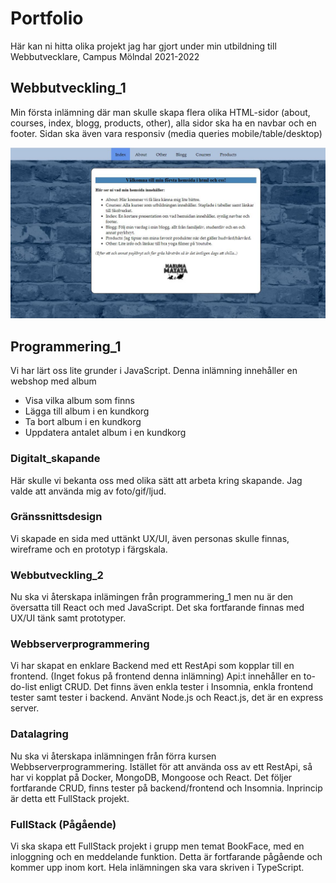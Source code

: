 # Portfolio

Här kan ni hitta olika projekt jag har gjort under min utbildning till Webbutvecklare, Campus Mölndal 2021-2022

## Webbutveckling_1

Min första inlämning där man skulle skapa flera olika HTML-sidor (about, courses, index, blogg, products, other), alla
sidor ska ha en navbar och en footer. Sidan ska även vara responsiv (media queries mobile/table/desktop)

![<img src="./image/webbutveckling1.JPG" width="5000"/>](./images/webbutveckling1.JPG)
## Programmering_1

Vi har lärt oss lite grunder i JavaScript. Denna inlämning innehåller en webshop med album

* Visa vilka album som finns
* Lägga till album i en kundkorg
* Ta bort album i en kundkorg
* Uppdatera antalet album i en kundkorg

### Digitalt_skapande

Här skulle vi bekanta oss med olika sätt att arbeta kring skapande. Jag valde att använda mig av foto/gif/ljud.

### Gränssnittsdesign

Vi skapade en sida med uttänkt UX/UI, även personas skulle finnas, wireframe och en prototyp i färgskala.

### Webbutveckling_2

Nu ska vi återskapa inlämingen från programmering_1 men nu är den översatta till React och med JavaScript. Det ska
fortfarande finnas med UX/UI tänk samt prototyper.

### Webbserverprogrammering

Vi har skapat en enklare Backend med ett RestApi som kopplar till en frontend. (Inget fokus på frontend denna inlämning)
Api:t innehåller en to-do-list enligt CRUD. Det finns även enkla tester i Insomnia, enkla frontend tester samt tester i
backend. Använt Node.js och React.js, det är en express server.

### Datalagring

Nu ska vi återskapa inlämningen från förra kursen Webbserverprogrammering. Istället för att använda oss av ett RestApi,
så har vi kopplat på Docker, MongoDB, Mongoose och React. Det följer fortfarande CRUD, finns tester på backend/frontend
och Insomnia. Inprincip är detta ett FullStack projekt.

### FullStack (Pågående)

Vi ska skapa ett FullStack projekt i grupp men temat BookFace, med en inloggning och en meddelande funktion. Detta är
fortfarande pågående och kommer upp inom kort. Hela inlämningen ska vara skriven i TypeScript.
